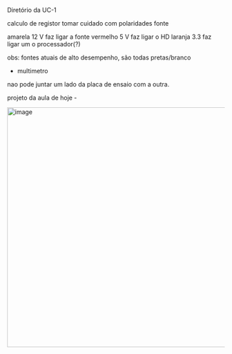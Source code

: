 Diretório da UC-1

calculo de registor
tomar cuidado com polaridades
fonte

amarela 12 V faz ligar a fonte
vermelho 5 V faz ligar o HD
laranja 3.3 faz ligar um o processador(?)
  
obs: fontes atuais de alto desempenho, são todas pretas/branco
- multimetro

nao pode juntar um lado da placa de ensaio com a outra.

projeto da aula de hoje -

<img width="1329" height="555" alt="image" src="https://github.com/user-attachments/assets/4550d22c-785b-4658-96c8-0836d91c848e" />
